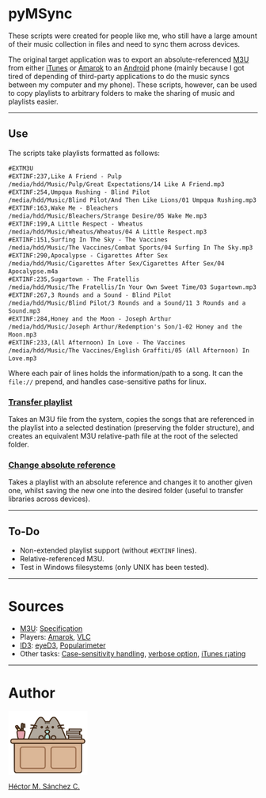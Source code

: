 # pyMSync

These scripts were created for people like me, who still have a large amount of their music collection in files and need to sync them across devices.

The original target application was to export an absolute-referenced [M3U](https://en.wikipedia.org/wiki/M3U) from either [iTunes](https://www.apple.com/itunes/) or [Amarok](https://amarok.kde.org/) to an [Android](https://www.android.com/) phone (mainly because I got tired of depending of third-party applications to do the music syncs between my computer and my phone). These scripts, however, can be used to copy playlists to arbitrary folders to make the sharing of music and playlists easier.

<hr>

## Use

The scripts take playlists formatted as follows:

```
#EXTM3U
#EXTINF:237,Like A Friend - Pulp
/media/hdd/Music/Pulp/Great Expectations/14 Like A Friend.mp3
#EXTINF:254,Umpqua Rushing - Blind Pilot
/media/hdd/Music/Blind Pilot/And Then Like Lions/01 Umpqua Rushing.mp3
#EXTINF:163,Wake Me - Bleachers
/media/hdd/Music/Bleachers/Strange Desire/05 Wake Me.mp3
#EXTINF:199,A Little Respect - Wheatus
/media/hdd/Music/Wheatus/Wheatus/04 A Little Respect.mp3
#EXTINF:151,Surfing In The Sky - The Vaccines
/media/hdd/Music/The Vaccines/Combat Sports/04 Surfing In The Sky.mp3
#EXTINF:290,Apocalypse - Cigarettes After Sex
/media/hdd/Music/Cigarettes After Sex/Cigarettes After Sex/04 Apocalypse.m4a
#EXTINF:235,Sugartown - The Fratellis
/media/hdd/Music/The Fratellis/In Your Own Sweet Time/03 Sugartown.mp3
#EXTINF:267,3 Rounds and a Sound - Blind Pilot
/media/hdd/Music/Blind Pilot/3 Rounds and a Sound/11 3 Rounds and a Sound.mp3
#EXTINF:284,Honey and the Moon - Joseph Arthur
/media/hdd/Music/Joseph Arthur/Redemption's Son/1-02 Honey and the Moon.mp3
#EXTINF:233,(All Afternoon) In Love - The Vaccines
/media/hdd/Music/The Vaccines/English Graffiti/05 (All Afternoon) In Love.mp3
```

Where each pair of lines holds the information/path to a song. It can the `file://` prepend, and handles case-sensitive paths for linux.

### [Transfer playlist](./copyPlaylist.py)

Takes an M3U file from the system, copies the songs that are referenced in the playlist into a selected destination (preserving the folder structure), and creates an equivalent M3U relative-path file at the root of the selected folder.

### [Change absolute reference](./chgAbsRef.py)

Takes a playlist with an absolute reference and changes it to another given one, whilst saving the new one into the desired folder (useful to transfer libraries across devices).

<hr>

## To-Do

* Non-extended playlist support (without `#EXTINF` lines).
* Relative-referenced M3U.
* Test in Windows filesystems (only UNIX has been tested).

<hr>

# Sources

* [M3U](https://en.wikipedia.org/wiki/M3U): [Specification](https://schworak.com/blog/e39/m3u-play-list-specification/)
* Players: [Amarok](https://userbase.kde.org/Amarok/Manual), [VLC](https://www.videolan.org/doc/)
* [ID3](https://en.wikipedia.org/wiki/ID3): [eyeD3](https://eyed3.readthedocs.io/en/latest/eyed3.id3.html#eyed3.id3.frames.PopularityFrame.rating), [Popularimeter](http://id3.org/id3v2.3.0#sec4.18)
* Other tasks: [Case-sensitivity handling](https://stackoverflow.com/questions/25843269/can-you-force-os-path-isfile-to-use-case-insensitivity-when-checking-a-file-on), [verbose option](https://stackoverflow.com/questions/5980042/how-to-implement-the-verbose-or-v-option-into-a-script), [iTunes r¡ating](https://community.mp3tag.de/t/saving-itunes-rating-and-counter/3803/5)

<hr>

# Author

<img src="./media/pusheen.jpg" height="130px" align="middle"><br>

[Héctor M. Sánchez C.](https://chipdelmal.github.io/)
